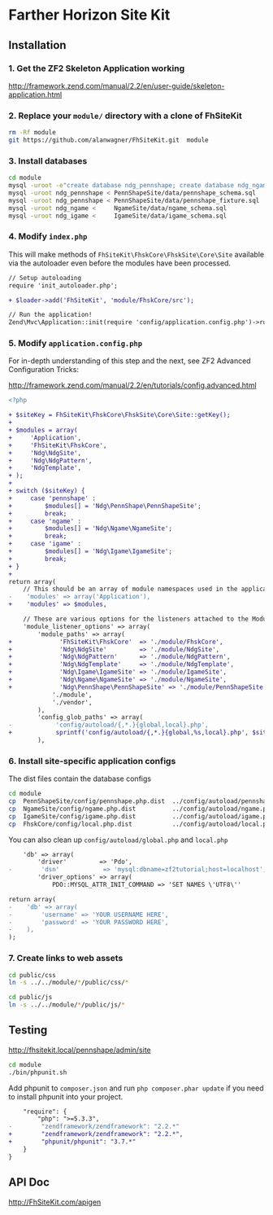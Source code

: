 Farther Horizon Site Kit
===

Installation
------------------------------

### 1.  Get the ZF2 Skeleton Application working
http://framework.zend.com/manual/2.2/en/user-guide/skeleton-application.html

### 2.  Replace your `module/` directory with a clone of FhSiteKit
```bash
rm -Rf module
git https://github.com/alanwagner/FhSiteKit.git  module
```

### 3.  Install databases
```bash
cd module
mysql -uroot -e"create database ndg_pennshape; create database ndg_ngame; create database ndg_igame"
mysql -uroot ndg_pennshape < PennShapeSite/data/pennshape_schema.sql
mysql -uroot ndg_pennshape < PennShapeSite/data/pennshape_fixture.sql
mysql -uroot ndg_ngame <     NgameSite/data/ngame_schema.sql
mysql -uroot ndg_igame <     IgameSite/data/igame_schema.sql
```

### 4.  Modify `index.php`

This will make methods of `FhSiteKit\FhskCore\FhskSite\Core\Site` available via the autoloader even before the modules have been processed.

```diff
// Setup autoloading
require 'init_autoloader.php';

+ $loader->add('FhSiteKit', 'module/FhskCore/src');

// Run the application!
Zend\Mvc\Application::init(require 'config/application.config.php')->run();
```

### 5.  Modify `application.config.php`

For in-depth understanding of this step and the next, see ZF2 Advanced Configuration Tricks:

http://framework.zend.com/manual/2.2/en/tutorials/config.advanced.html

```diff
<?php

+ $siteKey = FhSiteKit\FhskCore\FhskSite\Core\Site::getKey();
+ 
+ $modules = array(
+     'Application',
+     'FhSiteKit\FhskCore',
+     'Ndg\NdgSite',
+     'Ndg\NdgPattern',
+     'NdgTemplate',
+ );
+ 
+ switch ($siteKey) {
+     case 'pennshape' :
+         $modules[] = 'Ndg\PennShape\PennShapeSite';
+         break;
+     case 'ngame' :
+         $modules[] = 'Ndg\Ngame\NgameSite';
+         break;
+     case 'igame' :
+         $modules[] = 'Ndg\Igame\IgameSite';
+         break;
+ }
+ 
return array(
    // This should be an array of module namespaces used in the application.
-    'modules' => array('Application'),
+    'modules' => $modules,

    // These are various options for the listeners attached to the ModuleManager
    'module_listener_options' => array(
        'module_paths' => array(
+             'FhSiteKit\FhskCore'  => './module/FhskCore',
+             'Ndg\NdgSite'         => './module/NdgSite',
+             'Ndg\NdgPattern'      => './module/NdgPattern',
+             'Ndg\NdgTemplate'     => './module/NdgTemplate',
+             'Ndg\Igame\IgameSite' => './module/IgameSite',
+             'Ndg\Ngame\NgameSite' => './module/NgameSite',
+             'Ndg\PennShape\PennShapeSite' => './module/PennShapeSite',
            './module',
            './vendor',
        ),
        'config_glob_paths' => array(
-            'config/autoload/{,*.}{global,local}.php',
+            sprintf('config/autoload/{,*.}{global,%s,local}.php', $siteKey),
        ),
```

### 6.  Install site-specific application configs

The dist files contain the database configs

```bash
cd module
cp  PennShapeSite/config/pennshape.php.dist  ../config/autoload/pennshape.php
cp  NgameSite/config/ngame.php.dist          ../config/autoload/ngame.php
cp  IgameSite/config/igame.php.dist          ../config/autoload/igame.php
cp  FhskCore/config/local.php.dist           ../config/autoload/local.php
```

You can also clean up `config/autoload/global.php` and `local.php`
```diff
    'db' => array(
        'driver'         => 'Pdo',
-        'dsn'            => 'mysql:dbname=zf2tutorial;host=localhost',
        'driver_options' => array(
            PDO::MYSQL_ATTR_INIT_COMMAND => 'SET NAMES \'UTF8\''
```
```diff
return array(
-    'db' => array(
-        'username' => 'YOUR USERNAME HERE',
-        'password' => 'YOUR PASSWORD HERE',
-    ),
);
```

### 7.  Create links to web assets
```bash
cd public/css
ln -s ../../module/*/public/css/*

cd public/js
ln -s ../../module/*/public/js/*
```

Testing
-------------------------

http://fhsitekit.local/pennshape/admin/site

```bash
cd module
./bin/phpunit.sh
```

Add phpunit to `composer.json` and run `php composer.phar update` if you need to install phpunit into your project.

```diff
    "require": {
        "php": ">=5.3.3",
-        "zendframework/zendframework": "2.2.*"
+        "zendframework/zendframework": "2.2.*",
+        "phpunit/phpunit": "3.7.*"
    }
}
```

API Doc
-------------------------

http://FhSiteKit.com/apigen
